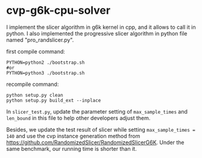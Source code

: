 # cvp-g6k-cpu-solver


I implement the slicer algorithm in g6k kernel in cpp, and it allows to call it in python. I also implemented the progressive slicer algorithm in python file named "pro_randslicer.py". 



first compile command:
```
PYTHON=python2 ./bootstrap.sh
#or
PYTHON=python3 ./bootstrap.sh
```


recompile command:
```
python setup.py clean
python setup.py build_ext --inplace 
```

In `slicer_test.py`, update the parameter setting of `max_sample_times` and `len_bound` in this file to help other developers adjust them. 

Besides, we update the test result of slicer while setting `max_sample_times = 140` and use the cvp instance generation method from https://github.com/RandomizedSlicer/RandomizedSlicerG6K. Under the same benchmark, our running time is shorter than it.  